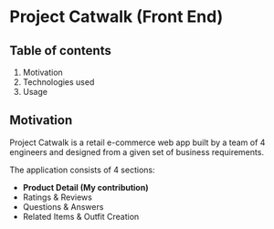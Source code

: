 # Project Catwalk (Front End)

## Table of contents
1. Motivation
2. Technologies used
3. Usage

## Motivation
Project Catwalk is a retail e-commerce web app built by a team of 4 engineers and designed from a given set of business requirements.

The application consists of 4 sections: 
- **Product Detail (My contribution)**
- Ratings & Reviews
- Questions & Answers
- Related Items & Outfit Creation


